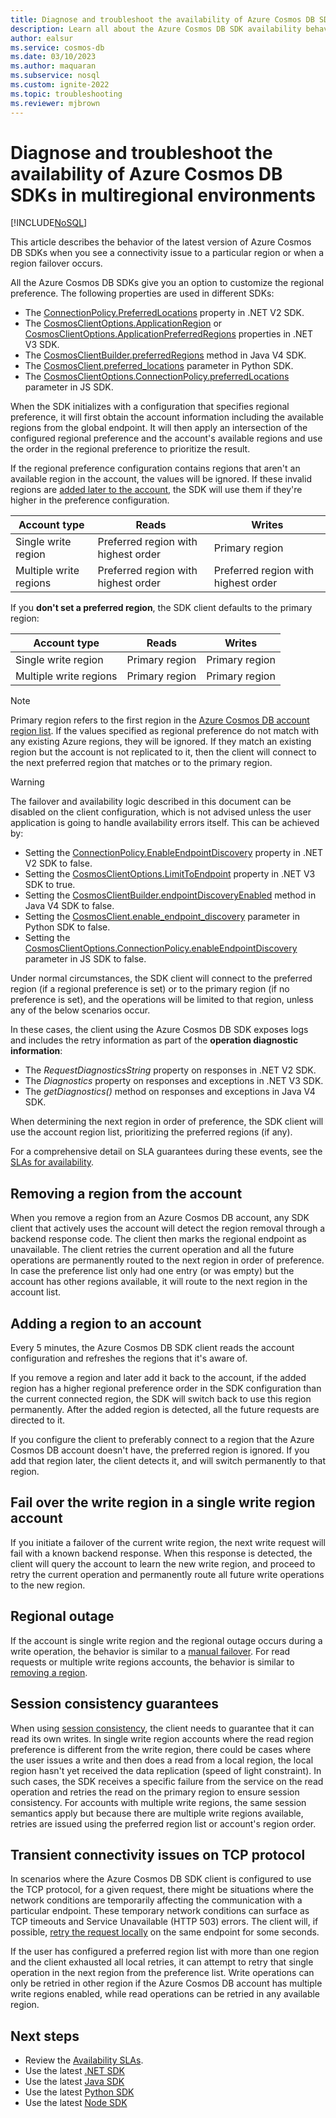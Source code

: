 ```yaml
---
title: Diagnose and troubleshoot the availability of Azure Cosmos DB SDKs in multiregional environments
description: Learn all about the Azure Cosmos DB SDK availability behavior when operating in multi regional environments.
author: ealsur
ms.service: cosmos-db
ms.date: 03/10/2023
ms.author: maquaran
ms.subservice: nosql
ms.custom: ignite-2022
ms.topic: troubleshooting
ms.reviewer: mjbrown
---
```

# Diagnose and troubleshoot the availability of Azure Cosmos DB SDKs in multiregional environments
[!INCLUDE[NoSQL](../includes/appliesto-nosql.md)]

This article describes the behavior of the latest version of Azure Cosmos DB SDKs when you see a connectivity issue to a particular region or when a region failover occurs.

All the Azure Cosmos DB SDKs give you an option to customize the regional preference. The following properties are used in different SDKs:

* The [ConnectionPolicy.PreferredLocations](/dotnet/api/microsoft.azure.documents.client.connectionpolicy.preferredlocations) property in .NET V2 SDK.
* The [CosmosClientOptions.ApplicationRegion](/dotnet/api/microsoft.azure.cosmos.cosmosclientoptions.applicationregion) or [CosmosClientOptions.ApplicationPreferredRegions](/dotnet/api/microsoft.azure.cosmos.cosmosclientoptions.applicationpreferredregions) properties in .NET V3 SDK.
* The [CosmosClientBuilder.preferredRegions](/java/api/com.azure.cosmos.cosmosclientbuilder.preferredregions) method in Java V4 SDK.
* The [CosmosClient.preferred_locations](/python/api/azure-cosmos/azure.cosmos.cosmos_client.cosmosclient) parameter in Python SDK.
* The [CosmosClientOptions.ConnectionPolicy.preferredLocations](/javascript/api/@azure/cosmos/connectionpolicy#preferredlocations) parameter in JS SDK.

When the SDK initializes with a configuration that specifies regional preference, it will first obtain the account information including the available regions from the global endpoint. It will then apply an intersection of the configured regional preference and the account's available regions and use the order in the regional preference to prioritize the result.

If the regional preference configuration contains regions that aren't an available region in the account, the values will be ignored. If these invalid regions are [added later to the account](#adding-a-region-to-an-account), the SDK will use them if they're higher in the preference configuration.

|Account type |Reads |Writes |
|------------------------|--|--|
| Single write region | Preferred region with highest order | Primary region  |
| Multiple write regions | Preferred region with highest order | Preferred region with highest order  |

If you **don't set a preferred region**, the SDK client defaults to the primary region:

|Account type |Reads |Writes |
|------------------------|--|--|
| Single write region | Primary region | Primary region |
| Multiple write regions | Primary region  | Primary region  |

> [!NOTE]
> Primary region refers to the first region in the [Azure Cosmos DB account region list](../distribute-data-globally.md).
> If the values specified as regional preference do not match with any existing Azure regions, they will be ignored. If they match an existing region but the account is not replicated to it, then the client will connect to the next preferred region that matches or to the primary region.

> [!WARNING]
> The failover and availability logic described in this document can be disabled on the client configuration, which is not advised unless the user application is going to handle availability errors itself. This can be achieved by:
>
> * Setting the [ConnectionPolicy.EnableEndpointDiscovery](/dotnet/api/microsoft.azure.documents.client.connectionpolicy.enableendpointdiscovery) property in .NET V2 SDK to false.
> * Setting the [CosmosClientOptions.LimitToEndpoint](/dotnet/api/microsoft.azure.cosmos.cosmosclientoptions.limittoendpoint) property in .NET V3 SDK to true.
> * Setting the [CosmosClientBuilder.endpointDiscoveryEnabled](/java/api/com.azure.cosmos.cosmosclientbuilder.endpointdiscoveryenabled) method in Java V4 SDK to false.
> * Setting the [CosmosClient.enable_endpoint_discovery](/python/api/azure-cosmos/azure.cosmos.cosmos_client.cosmosclient) parameter in Python SDK to false.
> * Setting the [CosmosClientOptions.ConnectionPolicy.enableEndpointDiscovery](/javascript/api/@azure/cosmos/connectionpolicy#enableEndpointDiscovery) parameter in JS SDK to false.

Under normal circumstances, the SDK client will connect to the preferred region (if a regional preference is set) or to the primary region (if no preference is set), and the operations will be limited to that region, unless any of the below scenarios occur.

In these cases, the client using the Azure Cosmos DB SDK exposes logs and includes the retry information as part of the **operation diagnostic information**:

* The *RequestDiagnosticsString* property on responses in .NET V2 SDK.
* The *Diagnostics* property on responses and exceptions in .NET V3 SDK.
* The *getDiagnostics()* method on responses and exceptions in Java V4 SDK.

When determining the next region in order of preference, the SDK client will use the account region list, prioritizing the preferred regions (if any).

For a comprehensive detail on SLA guarantees during these events, see the [SLAs for availability](../high-availability.md#slas).

## <a id="remove-region"></a>Removing a region from the account

When you remove a region from an Azure Cosmos DB account, any SDK client that actively uses the account will detect the region removal through a backend response code. The client then marks the regional endpoint as unavailable. The client retries the current operation and all the future operations are permanently routed to the next region in order of preference. In case the preference list only had one entry (or was empty) but the account has other regions available, it will route to the next region in the account list.

## Adding a region to an account

Every 5 minutes, the Azure Cosmos DB SDK client reads the account configuration and refreshes the regions that it's aware of.

If you remove a region and later add it back to the account, if the added region has a higher regional preference order in the SDK configuration than the current connected region, the SDK will switch back to use this region permanently. After the added region is detected, all the future requests are directed to it.

If you configure the client to preferably connect to a region that the Azure Cosmos DB account doesn't have, the preferred region is ignored. If you add that region later, the client detects it, and will switch permanently to that region.

## <a id="manual-failover-single-region"></a>Fail over the write region in a single write region account

If you initiate a failover of the current write region, the next write request will fail with a known backend response. When this response is detected, the client will query the account to learn the new write region, and proceed to retry the current operation and permanently route all future write operations to the new region.

## Regional outage

If the account is single write region and the regional outage occurs during a write operation, the behavior is similar to a [manual failover](#manual-failover-single-region). For read requests or multiple write regions accounts, the behavior is similar to [removing a region](#remove-region).

## Session consistency guarantees

When using [session consistency](../consistency-levels.md#guarantees-associated-with-consistency-levels), the client needs to guarantee that it can read its own writes. In single write region accounts where the read region preference is different from the write region, there could be cases where the user issues a write and then does a read from a local region, the local region hasn't yet received the data replication (speed of light constraint). In such cases, the SDK receives a specific failure from the service on the read operation and retries the read on the primary region to ensure session consistency. For accounts with multiple write regions, the same session semantics apply but because there are multiple write regions available, retries are issued using the preferred region list or account's region order.

## Transient connectivity issues on TCP protocol

In scenarios where the Azure Cosmos DB SDK client is configured to use the TCP protocol, for a given request, there might be situations where the network conditions are temporarily affecting the communication with a particular endpoint. These temporary network conditions can surface as TCP timeouts and Service Unavailable (HTTP 503) errors. The client will, if possible, [retry the request locally](conceptual-resilient-sdk-applications.md#timeouts-and-connectivity-related-failures-http-408503) on the same endpoint for some seconds.

If the user has configured a preferred region list with more than one region and the client exhausted all local retries, it can attempt to retry that single operation in the next region from the preference list. Write operations can only be retried in other region if the Azure Cosmos DB account has multiple write regions enabled, while read operations can be retried in any available region.

## Next steps

* Review the [Availability SLAs](../high-availability.md#slas).
* Use the latest [.NET SDK](sdk-dotnet-v3.md)
* Use the latest [Java SDK](sdk-java-v4.md)
* Use the latest [Python SDK](sdk-python.md)
* Use the latest [Node SDK](sdk-nodejs.md)
